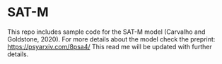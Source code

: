 # SAT-M
This repo includes sample code for the SAT-M model (Carvalho and Goldstone, 2020). For more details about the model check the preprint: https://psyarxiv.com/8psa4/
This read me will be updated with further details.
